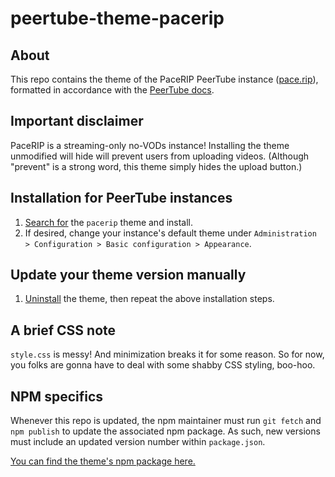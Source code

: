 # peertube-theme-pacerip

## About

This repo contains the theme of the PaceRIP PeerTube instance ([pace.rip](https://pace.rip/)), formatted in accordance with the [PeerTube docs](https://docs.joinpeertube.org/contribute-plugins?id=write-a-plugintheme).

## Important disclaimer

PaceRIP is a streaming-only no-VODs instance! Installing the theme unmodified will hide will prevent users from uploading videos. (Although "prevent" is a strong word, this theme simply hides the upload button.)

## Installation for PeerTube instances

1. [Search for](https://pace.rip/admin/plugins/search?pluginType=2) the `pacerip` theme and install.
2. If desired, change your instance's default theme under `Administration > Configuration > Basic configuration > Appearance`.

## Update your theme version manually

1. [Uninstall](https://pace.rip/admin/plugins/list-installed?pluginType=2) the theme, then repeat the above installation steps.

## A brief CSS note

`style.css` is messy! And minimization breaks it for some reason. So for now, you folks are gonna have to deal with some shabby CSS styling, boo-hoo.

## NPM specifics

Whenever this repo is updated, the npm maintainer must run `git fetch` and `npm publish` to update the associated npm package. As such, new versions must include an updated version number within `package.json`.

[You can find the theme's npm package here.](https://www.npmjs.com/package/peertube-theme-pacerip)